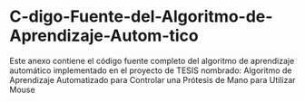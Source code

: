 # C-digo-Fuente-del-Algoritmo-de-Aprendizaje-Autom-tico
Este anexo contiene el código fuente completo del algoritmo de aprendizaje automático implementado en el proyecto de TESIS nombrado: Algoritmo de Aprendizaje Automatizado para Controlar una Prótesis de Mano para Utilizar Mouse
